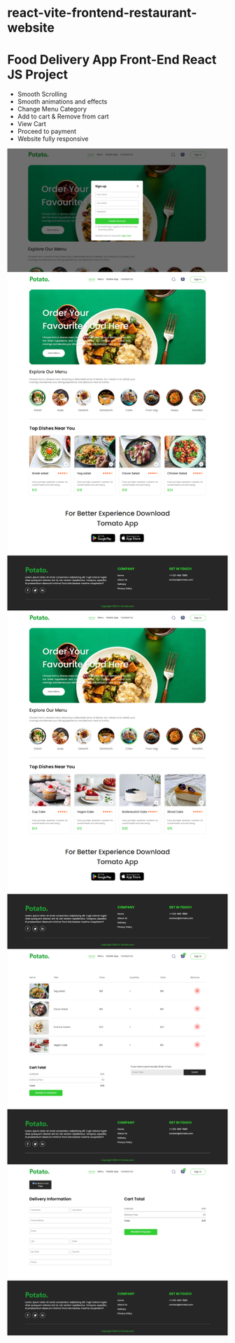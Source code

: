 # react-vite-frontend-restaurant-website
# Food Delivery App Front-End React JS Project

- Smooth Scrolling
- Smooth animations and effects
- Change Menu Category
- Add to cart & Remove from cart
- View Cart
- Proceed to payment
- Website fully responsive

<img src='5.png'>
<img src='1.png'>
<img src='2.png'>
<img src='3.png'>
<img src='4.png'>
